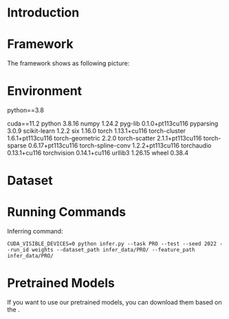 # Introduction


# Framework
The framework shows as following picture:


# Environment
python==3.8

cuda==11.2
python 3.8.16
numpy 1.24.2
pyg-lib 0.1.0+pt113cu116
pyparsing 3.0.9
scikit-learn 1.2.2
six 1.16.0
torch 1.13.1+cu116
torch-cluster 1.6.1+pt113cu116
torch-geometric 2.2.0
torch-scatter 2.1.1+pt113cu116
torch-sparse 0.6.17+pt113cu116
torch-spline-conv 1.2.2+pt113cu116
torchaudio 0.13.1+cu116
torchvision 0.14.1+cu116
urllib3 1.26.15
wheel 0.38.4


# Dataset
 

# Running Commands
Inferring command:

```
CUDA_VISIBLE_DEVICES=0 python infer.py --task PRO --test --seed 2022 --run_id weights --dataset_path infer_data/PRO/ --feature_path infer_data/PRO/
```

# Pretrained Models

If you want to use our pretrained models, you can download them based on the .
